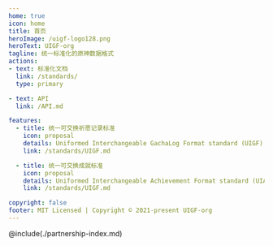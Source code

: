 ```yaml
---
home: true
icon: home
title: 首页
heroImage: /uigf-logo128.png
heroText: UIGF-org
tagline: 统一标准化的原神数据格式
actions:
- text: 标准化文档
  link: /standards/
  type: primary

- text: API
  link: /API.md

features:
  - title: 统一可交换祈愿记录标准
    icon: proposal
    details: Uniformed Interchangeable GachaLog Format standard (UIGF)
    link: /standards/UIGF.md

  - title: 统一可交换成就标准
    icon: proposal
    details: Uniformed Interchangeable Achievement Format standard (UIAF)
    link: /standards/UIGF.md

copyright: false
footer: MIT Licensed | Copyright © 2021-present UIGF-org
---
```

@include(./partnership-index.md)

